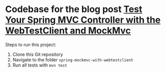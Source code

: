 # Codebase for the blog post [Test Your Spring MVC Controller with the WebTestClient and MockMvc](https://rieckpil.de/test-your-spring-mvc-controller-with-webtestclient-against-mockmvc/)

Steps to run this project:

1. Clone this Git repository
2. Navigate to the folder `spring-mockmvc-with-webtestclient`
3. Run all tests with `mvn test`
